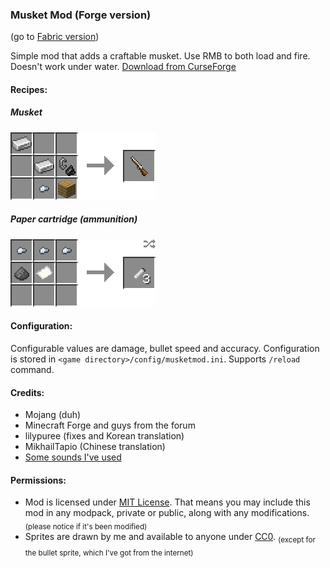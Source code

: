 ### Musket Mod (Forge version) 
(go to [Fabric version](https://github.com/ewewukek/mc-musketmod-fabric))

Simple mod that adds a craftable musket. Use RMB to both load and fire. Doesn't work under water. [Download from CurseForge](https://www.curseforge.com/minecraft/mc-mods/ewewukeks-musket-mod/files/all)

#### Recipes:

##### Musket
![](doc/musket_recipe.png?raw=true)

##### Paper cartridge (ammunition)
![](doc/cartridge_recipe.png?raw=true)

#### Configuration:

Configurable values are damage, bullet speed and accuracy. Configuration is stored in `<game directory>/config/musketmod.ini`. Supports `/reload` command.

#### Credits:
- Mojang (duh)
- Minecraft Forge and guys from the forum
- lilypuree (fixes and Korean translation)
- MikhailTapio (Chinese translation)
- [Some sounds I've used](src/main/resources/assets/musketmod/sounds/credits.txt)

#### Permissions:
- Mod is licensed under [MIT License](LICENSE.txt). That means you may include this mod in any modpack, private or public, along with any modifications. <sub>(please notice if it's been modified)</sub>
- Sprites are drawn by me and available to anyone under [CC0](https://creativecommons.org/publicdomain/zero/1.0/). <sub>(except for the bullet sprite, which I've got from the internet)</sub>
